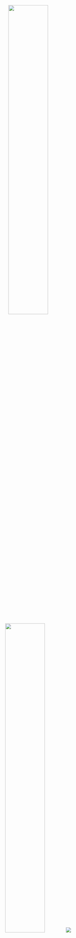 <p align="center">
  <img height="50%" width="auto" src ="https://github-readme-stats.vercel.app/api?username=syrkis&show_icons=true&count_private=true&theme=darcula&hide_border=true&hide=issues,contribs&bg_color=00000000" width = 400>
  <img height="50%" width="auto" src ="https://github-readme-stats.vercel.app/api/top-langs/?username=syrkis&layout=compact&hide_border=true&theme=darcula&bg_color=00000000&langs_count=6&hide=jupyter%20notebook,tex,css,php" width = 400>
  <img src ="https://github-readme-streak-stats.herokuapp.com?user=syrkis&theme=darcula&hide_border=true&background=FFFFFF00">
</p>

<!-- <p align="center">
  <img align="left" src ="https://github-readme-stats.vercel.app/api/pin/?username=aveek-saha&repo=ytdx">
  <img align="right" src ="https://github-readme-stats.vercel.app/api/pin/?username=aveek-saha&repo=pixel-weather">
</p> -->

